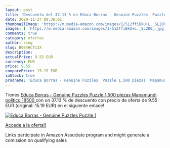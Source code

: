 ```yaml
---
layout: post
title: 'Descuento del 37.13 % en Educa Borras - Genuine Puzzles  Puzzle 1'
date: 2020-11-27 09:36:01
thumbnailImage: 'https://m.media-amazon.com/images/I/512ffiBkU+L._SL200_.jpg'
images: [ 'https://m.media-amazon.com/images/I/512ffiBkU+L._SL200_.jpg' ]
comments: true
category: ofertas
author: ring
slug: B084HCT13X
description:
actualPrice: 9.55 EUR
currency: EUR
price: 9.55
comparePrice: 15.19 EUR
inStock: true
prodname: 'Educa Borras - Genuine Puzzles  Puzzle 1.500 piezas  Mapamundi político  18500 '
---
```


Tienes [Educa Borras - Genuine Puzzles  Puzzle 1.500 piezas  Mapamundi político  18500 ](https://www.amazon.es/dp/B084HCT13X/?tag=tolees-21) con un 37.13 % de descuento con precio de oferta de 9.55 EUR (original: 15.19 EUR) en el siguiente enlace!

[![Educa Borras - Genuine Puzzles  Puzzle 1](https://m.media-amazon.com/images/I/512ffiBkU+L._SL200_.jpg)](https://www.amazon.es/dp/B084HCT13X/?tag=tolees-21)

[Accede a la oferta!!](https://www.amazon.es/dp/B084HCT13X/?tag=tolees-21)

Links participate in Amazon Associate program and might generate a comission on qualifying sales


